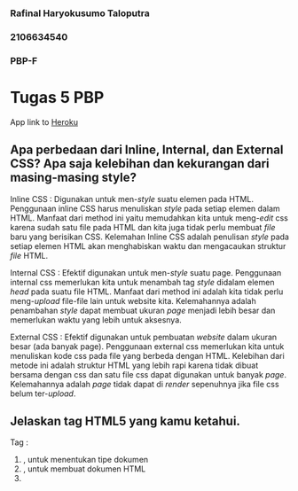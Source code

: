 ### Rafinal Haryokusumo Taloputra
### 2106634540
### PBP-F

# Tugas 5 PBP

App link to [Heroku](https://fikri-belum-sembuh.herokuapp.com/todolist/login/)

## Apa perbedaan dari Inline, Internal, dan External CSS? Apa saja kelebihan dan kekurangan dari masing-masing style?
Inline CSS : Digunakan untuk men-_style_ suatu elemen pada HTML. Penggunaan inline CSS harus menuliskan _style_ pada setiap elemen dalam HTML. Manfaat dari method ini yaitu memudahkan kita untuk meng-_edit_ css karena sudah satu file pada HTML dan kita juga tidak perlu membuat _file_ baru yang berisikan CSS. Kelemahan Inline CSS adalah penulisan _style_ pada setiap elemen HTML akan menghabiskan waktu dan mengacaukan struktur _file_ HTML.

Internal CSS : Efektif digunakan untuk men-_style_ suatu page. Penggunaan internal css memerlukan kita untuk menambah tag _style_ didalam elemen _head_ pada suatu file HTML. Manfaat dari method ini adalah kita tidak perlu meng-_upload_ file-file lain untuk website kita. Kelemahannya adalah penambahan _style_ dapat membuat ukuran _page_ menjadi lebih besar dan memerlukan waktu yang lebih untuk aksesnya.

External CSS : Efektif digunakan untuk pembuatan _website_ dalam ukuran besar (ada banyak page). Penggunaan external css memerlukan kita untuk menuliskan kode css pada file yang berbeda dengan HTML. Kelebihan dari metode ini adalah struktur HTML yang lebih rapi karena tidak dibuat bersama dengan css dan satu file css dapat digunakan untuk banyak _page_. Kelemahannya adalah _page_ tidak dapat di _render_ sepenuhnya jika file css belum ter-_upload_.

## Jelaskan tag HTML5 yang kamu ketahui.
Tag :
1. <!DOCTYPE> , untuk menentukan tipe dokumen
2. <html> , untuk membuat dokumen HTML
3. <title>, untuk judul suatu page
4. <p> , untuk menuliskan paragraf pada page
5. <h1>...<h6> , untuk heading suatu page
6. <br> , untuk membuat baris kosong
7. <!--...--> , untuk menuliskan komen
8. <form> , untuk membuat form input bagi user
9. <input> , untuk input user
10. <button> , untuk tombol yang dapat di klik user

## Jelaskan tipe-tipe CSS selector yang kamu ketahui.
1. Simple Selectors , memilih elemen untuk di _style_ berdasarkan nama, id, atau class
2. Attribute Selectors , memilih elemen untuk di _style_ berdasarkan atribut atau nilainya
3. Element Selectors, memilih elemen untuk di _style_ berdasarkan nama elemen tersebut

## Jelaskan bagaimana cara kamu mengimplementasikan checklist di atas.
1. Menambahkan bootstrap ke base.html
2. Menggunakan External CSS dengan membuat folder `static` yang berisi file CSS yang akan digunakan
3. Men-_design_ page menggunakan CSS dan Bootstrap
4. Menggunakan _media query_ untuk membuat page menjadi responsive